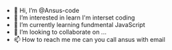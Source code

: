 - 👋 Hi, I’m @Ansus-code
- 👀 I’m interested in learn I'm interset coding
- 🌱 I’m currently learning fundmental JavaScript
- 💞️ I’m looking to collaborate on ...
- 📫 How to reach me me can you call ansus with email 

<!---
Ansus-code/Ansus-code is a ✨ special ✨ repository because its `README.md` (this file) appears on your GitHub profile.
You can click the Preview link to take a look at your changes.
--->

